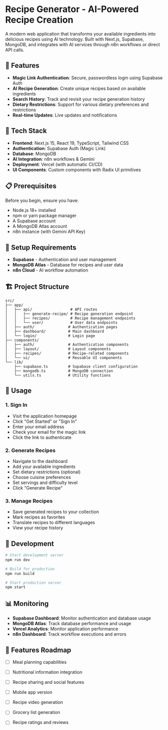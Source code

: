 # Recipe Generator - AI-Powered Recipe Creation

A modern web application that transforms your available ingredients into delicious recipes using AI technology. Built with Next.js, Supabase, MongoDB, and integrates with AI services through n8n workflows or direct API calls.

## 🌟 Features

- **Magic Link Authentication**: Secure, passwordless login using Supabase Auth
- **AI Recipe Generation**: Create unique recipes based on available ingredients
- **Search History**: Track and revisit your recipe generation history
- **Dietary Restrictions**: Support for various dietary preferences and restrictions
- **Real-time Updates**: Live updates and notifications

## 🚀 Tech Stack

- **Frontend**: Next.js 15, React 19, TypeScript, Tailwind CSS
- **Authentication**: Supabase Auth (Magic Link)
- **Database**: MongoDB
- **AI Integration**: n8n workflows & Gemini
- **Deployment**: Vercel (with automatic CI/CD)
- **UI Components**: Custom components with Radix UI primitives

## 📋 Prerequisites

Before you begin, ensure you have:

- Node.js 18+ installed
- npm or yarn package manager
- A Supabase account
- A MongoDB Atlas account 
- n8n instance (with Gemini API Key)

## 📖 Setup Requirements

- **Supabase** - Authentication and user management
- **MongoDB Atlas** - Database for recipes and user data  
- **n8n Cloud** - AI workflow automation

## 🏗️ Project Structure

```
src/
├── app/
│   ├── api/                 # API routes
│   │   ├── generate-recipe/ # Recipe generation endpoint
│   │   ├── recipes/         # Recipe management endpoints
│   │   └── user/            # User data endpoints
│   ├── auth/               # Authentication pages
│   ├── dashboard/          # Main dashboard
│   └── login/              # Login page
├── components/
│   ├── auth/               # Authentication components
│   ├── layout/             # Layout components
│   ├── recipes/            # Recipe-related components
│   └── ui/                 # Reusable UI components
└── lib/
    ├── supabase.ts         # Supabase client configuration
    ├── mongodb.ts          # MongoDB connection
    └── utils.ts            # Utility functions
```

## 🎯 Usage

### 1. Sign In
- Visit the application homepage
- Click "Get Started" or "Sign In"
- Enter your email address
- Check your email for the magic link
- Click the link to authenticate

### 2. Generate Recipes
- Navigate to the dashboard
- Add your available ingredients
- Set dietary restrictions (optional)
- Choose cuisine preferences
- Set servings and difficulty level
- Click "Generate Recipe"

### 3. Manage Recipes
- Save generated recipes to your collection
- Mark recipes as favorites
- Translate recipes to different languages
- View your recipe history


## 🚀 Development

```bash
# Start development server
npm run dev

# Build for production
npm run build

# Start production server
npm start
```

## 📊 Monitoring

- **Supabase Dashboard**: Monitor authentication and database usage
- **MongoDB Atlas**: Track database performance and usage
- **Vercel Analytics**: Monitor application performance
- **n8n Dashboard**: Track workflow executions and errors


## 🎉 Features Roadmap

- [ ] Meal planning capabilities
- [ ] Nutritional information integration
- [ ] Recipe sharing and social features
- [ ] Mobile app version
- [ ] Recipe video generation
- [ ] Grocery list generation
- [ ] Recipe ratings and reviews

